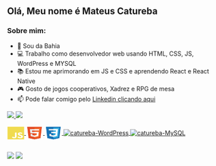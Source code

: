 ## Olá, Meu nome é Mateus Catureba
### Sobre mim:
- 🏡 Sou da Bahia
- 💻 Trabalho como desenvolvedor web usando HTML, CSS, JS, WordPress e MYSQL
- 📚 Estou me aprimorando em JS e CSS e aprendendo React e React Native
- 🎮 Gosto de jogos cooperativos, Xadrez e RPG de mesa
- 📫 Pode falar comigo pelo <a href="https://linkedin.com/in/catureba">Linkedin clicando aqui</a>

<div>
  <a href="https://github.com/catureba">
  <img height="180em" src="https://github-readme-stats.vercel.app/api?username=catureba&show_icons=true&theme=dark&include_all_commits=true&count_private=true"/>
  <img height="180em" src="https://github-readme-stats.vercel.app/api/top-langs/?username=catureba&layout=compact&langs_count=7&theme=dark"/>
</div>
<div style="display: inline_block"><br>
  <img align="center" alt="catureba-Js" height="30" width="40" src="https://raw.githubusercontent.com/devicons/devicon/master/icons/javascript/javascript-plain.svg">
  <img align="center" alt="catureba-HTML" height="30" width="40" src="https://raw.githubusercontent.com/devicons/devicon/master/icons/html5/html5-original.svg">
  <img align="center" alt="catureba-CSS" height="30" width="40" src="https://raw.githubusercontent.com/devicons/devicon/master/icons/css3/css3-original.svg">
  <img align="center" alt="catureba-WordPress" height="30" width="40" src="https://cdn.jsdelivr.net/gh/devicons/devicon/icons/wordpress/wordpress-plain.svg">
  <img align="center" alt="catureba-MySQL" height="30" width="40" src="https://cdn.jsdelivr.net/gh/devicons/devicon/icons/mysql/mysql-original.svg">
  </div>
  
## 
  
  <div>
  <a href = "mailto:caturebadev@gmail.com"><img src="https://img.shields.io/badge/-Gmail-%23333?style=for-the-badge&logo=gmail&logoColor=white" target="_blank"></a>
  <a href="https://www.linkedin.com/in/catureba" target="_blank"><img src="https://img.shields.io/badge/-LinkedIn-%230077B5?style=for-the-badge&logo=linkedin&logoColor=white" target="_blank"></a> 

  </div>
